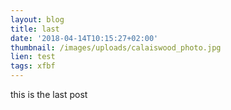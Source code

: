 ```yaml
---
layout: blog
title: last
date: '2018-04-14T10:15:27+02:00'
thumbnail: /images/uploads/calaiswood_photo.jpg
lien: test
tags: xfbf
---
```

this is the last post
